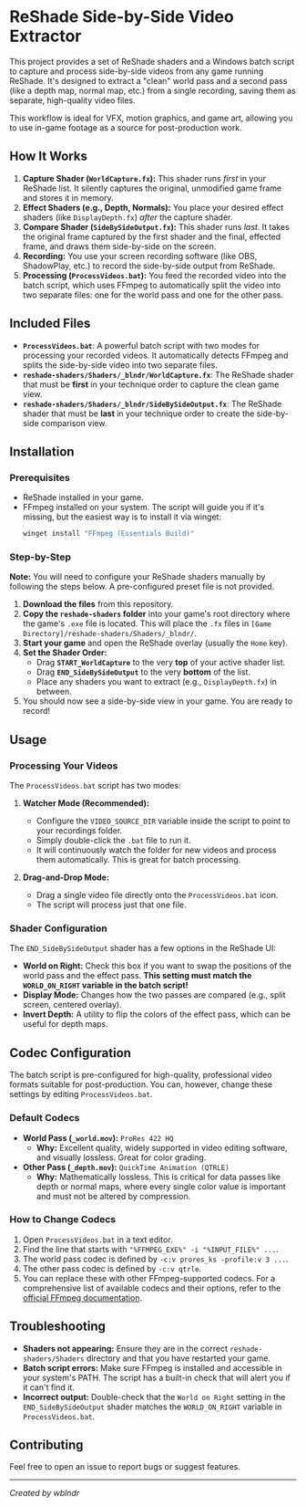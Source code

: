 # ReShade Side-by-Side Video Extractor

This project provides a set of ReShade shaders and a Windows batch script to capture and process side-by-side videos from any game running ReShade. It's designed to extract a "clean" world pass and a second pass (like a depth map, normal map, etc.) from a single recording, saving them as separate, high-quality video files.

This workflow is ideal for VFX, motion graphics, and game art, allowing you to use in-game footage as a source for post-production work.

## How It Works

1.  **Capture Shader (`WorldCapture.fx`):** This shader runs *first* in your ReShade list. It silently captures the original, unmodified game frame and stores it in memory.
2.  **Effect Shaders (e.g., Depth, Normals):** You place your desired effect shaders (like `DisplayDepth.fx`) *after* the capture shader.
3.  **Compare Shader (`SideBySideOutput.fx`):** This shader runs *last*. It takes the original frame captured by the first shader and the final, effected frame, and draws them side-by-side on the screen.
4.  **Recording:** You use your screen recording software (like OBS, ShadowPlay, etc.) to record the side-by-side output from ReShade.
5.  **Processing (`ProcessVideos.bat`):** You feed the recorded video into the batch script, which uses FFmpeg to automatically split the video into two separate files: one for the world pass and one for the other pass.

## Included Files

-   **`ProcessVideos.bat`**: A powerful batch script with two modes for processing your recorded videos. It automatically detects FFmpeg and splits the side-by-side video into two separate files.
-   **`reshade-shaders/Shaders/_blndr/WorldCapture.fx`**: The ReShade shader that must be **first** in your technique order to capture the clean game view.
-   **`reshade-shaders/Shaders/_blndr/SideBySideOutput.fx`**: The ReShade shader that must be **last** in your technique order to create the side-by-side comparison view.

## Installation

### Prerequisites
-   ReShade installed in your game.
-   FFmpeg installed on your system. The script will guide you if it's missing, but the easiest way is to install it via winget:
    ```powershell
    winget install "FFmpeg (Essentials Build)"
    ```

### Step-by-Step

**Note:** You will need to configure your ReShade shaders manually by following the steps below. A pre-configured preset file is not provided.

1.  **Download the files** from this repository.
2.  **Copy the `reshade-shaders` folder** into your game's root directory where the game's `.exe` file is located. This will place the `.fx` files in `[Game Directory]/reshade-shaders/Shaders/_blndr/`.
3.  **Start your game** and open the ReShade overlay (usually the `Home` key).
4.  **Set the Shader Order:**
    -   Drag **`START_WorldCapture`** to the very **top** of your active shader list.
    -   Drag **`END_SideBySideOutput`** to the very **bottom** of the list.
    -   Place any shaders you want to extract (e.g., `DisplayDepth.fx`) in between.
5.  You should now see a side-by-side view in your game. You are ready to record!

## Usage

### Processing Your Videos
The `ProcessVideos.bat` script has two modes:

1.  **Watcher Mode (Recommended):**
    -   Configure the `VIDEO_SOURCE_DIR` variable inside the script to point to your recordings folder.
    -   Simply double-click the `.bat` file to run it.
    -   It will continuously watch the folder for new videos and process them automatically. This is great for batch processing.

2.  **Drag-and-Drop Mode:**
    -   Drag a single video file directly onto the `ProcessVideos.bat` icon.
    -   The script will process just that one file.

### Shader Configuration
The `END_SideBySideOutput` shader has a few options in the ReShade UI:
-   **World on Right:** Check this box if you want to swap the positions of the world pass and the effect pass. **This setting must match the `WORLD_ON_RIGHT` variable in the batch script!**
-   **Display Mode:** Changes how the two passes are compared (e.g., split screen, centered overlay).
-   **Invert Depth:** A utility to flip the colors of the effect pass, which can be useful for depth maps.

## Codec Configuration

The batch script is pre-configured for high-quality, professional video formats suitable for post-production. You can, however, change these settings by editing `ProcessVideos.bat`.

### Default Codecs
-   **World Pass (`_world.mov`):** `ProRes 422 HQ`
    -   **Why:** Excellent quality, widely supported in video editing software, and visually lossless. Great for color grading.
-   **Other Pass (`_depth.mov`):** `QuickTime Animation (QTRLE)`
    -   **Why:** Mathematically lossless. This is critical for data passes like depth or normal maps, where every single color value is important and must not be altered by compression.

### How to Change Codecs
1.  Open `ProcessVideos.bat` in a text editor.
2.  Find the line that starts with `"%FFMPEG_EXE%" -i "%INPUT_FILE%" ...`.
3.  The world pass codec is defined by `-c:v prores_ks -profile:v 3 ...`.
4.  The other pass codec is defined by `-c:v qtrle`.
5.  You can replace these with other FFmpeg-supported codecs. For a comprehensive list of available codecs and their options, refer to the [official FFmpeg documentation](https://ffmpeg.org/ffmpeg-codecs.html).

## Troubleshooting
-   **Shaders not appearing:** Ensure they are in the correct `reshade-shaders/Shaders` directory and that you have restarted your game.
-   **Batch script errors:** Make sure FFmpeg is installed and accessible in your system's PATH. The script has a built-in check that will alert you if it can't find it.
-   **Incorrect output:** Double-check that the `World on Right` setting in the `END_SideBySideOutput` shader matches the `WORLD_ON_RIGHT` variable in `ProcessVideos.bat`.

## Contributing
Feel free to open an issue to report bugs or suggest features.

---
*Created by wblndr*